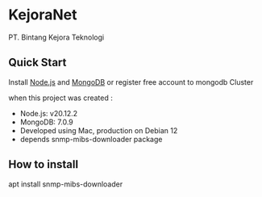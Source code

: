 # KejoraNet
PT. Bintang Kejora Teknologi


## Quick Start
Install [Node.js](http://nodejs.org/) and [MongoDB](http://www.mongodb.org/) or register free account to mongodb Cluster

when this project was created :
- Node.js: v20.12.2
- MongoDB: 7.0.9
- Developed using Mac, production on Debian 12
- depends snmp-mibs-downloader package

## How to install
  apt install snmp-mibs-downloader

